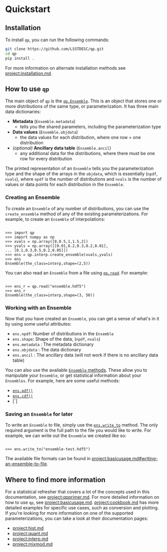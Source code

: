 # Quickstart

## Installation

To install `qp`, you can run the following commands:

```bash
git clone https://github.com/LSSTDESC/qp.git
cd qp
pip install .
```

For more information on alternate installation methods see <project:installation.md>.

## How to use `qp`

The main object of `qp` is the [`qp.Ensemble`](#qp.Ensemble). This is an object that stores one or more distributions of the same type, or parameterization. It has three main data dictionaries:

- **Metadata** (`Ensemble.metadata`)
  - tells you the shared parameters, including the parameterization type
- **Data values** (`Ensemble.objdata`)
  - the data values for each distribution, where one row = one distribution
- _(optional)_ **Ancillary data table** (`Ensemble.ancil`)
  - any additional data for the distributions, where there must be one row for every distribution

The printed representation of an `Ensemble` tells you the parameterization type and the shape of the arrays in the `objdata`, which is essentially (`npdf`, `nvals`), where `npdf` is the number of distributions and `nvals` is the number of values or data points for each distribution in the `Ensemble`.

### Creating an Ensemble

To create an `Ensemble` of any number of distributions, you can use the `create_ensemble` method of any of the existing parameterizations. For example, to create an `Ensemble` of interpolations:

```{doctest}

>>> import qp
>>> import numpy as np
>>> xvals = np.array([0,0.5,1,1.5,2])
>>> yvals = np.array([[0.01,0.2,0.3,0.2,0.01],
... [0.1,0.3,0.5,0.2,0.05]])
>>> ens = qp.interp.create_ensemble(xvals,yvals)
>>> ens
Ensemble(the_class=interp,shape=(2,5))
```

You can also read an `Ensemble` from a file using [`qp.read`](#qp.core.factory.Factory.read). For example:

```{doctest}

>>> ens_r = qp.read("ensemble.hdf5")
>>> ens_r
Ensemble(the_class=interp,shape=(3, 50))

```

### Working with an Ensemble

Now that you have created an `Ensemble`, you can get a sense of what's in it by using some useful attributes:

- `ens.npdf`: Number of distributions in the `Ensemble`
- `ens.shape`: Shape of the data, (`npdf`, `nvals`)
- `ens.metadata` : The metadata dictionary
- `ens.objdata` : The data dictionary
- `ens.ancil` : The ancillary data (will not work if there is no ancillary data table)

You can also use the available [`Ensemble` methods](methods.md). These allow you to manipulate your `Ensemble`, or get statistical information about your `Ensembles`. For example, here are some useful methods:

- [`ens.pdf()`](#qp.Ensemble.pdf)
- [`ens.cdf()`](#qp.Ensemble.cdf)
- [`]

### Saving an `Ensemble` for later

To write an `Ensemble` to file, simply use the [`ens.write_to`](#qp.Ensemble.write_to) method. The only required argument is the full path to the file you would like to write. For example, we can write out the `Ensemble` we created like so:

```{doctest}

>>> ens.write_to("ensemble-test.hdf5")

```

The available file formats can be found in <project:basicusage.md#writing-an-ensemble-to-file>.

## Where to find more information

For a statistical refresher that covers a lot of the concepts used in this documentation, see <project:qpprimer.md>. For more detailed information on how to use `qp`, see <project:basicusage.md>. <project:cookbook.md> has more detailed examples for specific use cases, such as conversion and plotting. If you're looking for more information on one of the supported parameterizations, you can take a look at their documentation pages:

- <project:hist.md>
- <project:quant.md>
- <project:interp.md>
- <project:mixmod.md>
